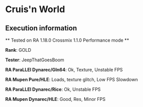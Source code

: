 # Cruis'n World 

## Execution information


** Tested on RA 1.18.0 Crossmix 1.1.0 Performance mode **


**Rank**: GOLD


**Tester**: JeepThatGoesBoom



**RA ParaLLEl Dynarec/Gln64**: Ok, Texture, Unstable FPS


**RA Mupen Pure/HLE**: Loads, texture glitch, Low FPS Slowdown


**RA ParaLLEl Dynarec/Rice**: Ok, Unstable FPS


**RA Mupen Dynarec/HLE**: Good, Res, Minor FPS